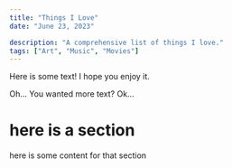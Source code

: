 ```yaml
---
title: "Things I Love"
date: "June 23, 2023"

description: "A comprehensive list of things I love."
tags: ["Art", "Music", "Movies"]
---
```


Here is some text! I hope you enjoy it.

Oh... You wanted more text? Ok...

# here is a section

here is some content for that section